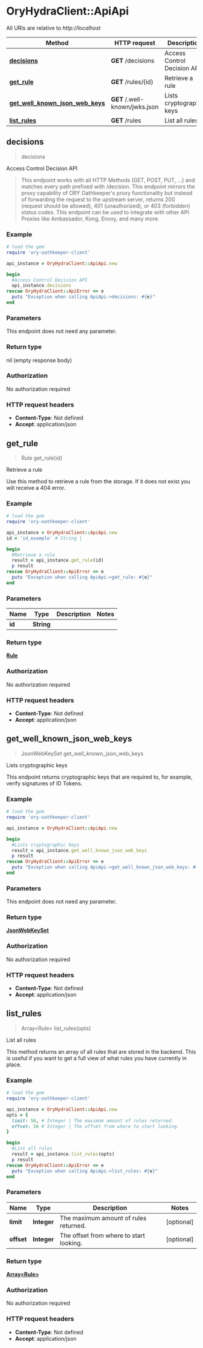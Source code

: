 # OryHydraClient::ApiApi

All URIs are relative to *http://localhost*

Method | HTTP request | Description
------------- | ------------- | -------------
[**decisions**](ApiApi.md#decisions) | **GET** /decisions | Access Control Decision API
[**get_rule**](ApiApi.md#get_rule) | **GET** /rules/{id} | Retrieve a rule
[**get_well_known_json_web_keys**](ApiApi.md#get_well_known_json_web_keys) | **GET** /.well-known/jwks.json | Lists cryptographic keys
[**list_rules**](ApiApi.md#list_rules) | **GET** /rules | List all rules



## decisions

> decisions

Access Control Decision API

> This endpoint works with all HTTP Methods (GET, POST, PUT, ...) and matches every path prefixed with /decision.  This endpoint mirrors the proxy capability of ORY Oathkeeper's proxy functionality but instead of forwarding the request to the upstream server, returns 200 (request should be allowed), 401 (unauthorized), or 403 (forbidden) status codes. This endpoint can be used to integrate with other API Proxies like Ambassador, Kong, Envoy, and many more.

### Example

```ruby
# load the gem
require 'ory-oathkeeper-client'

api_instance = OryHydraClient::ApiApi.new

begin
  #Access Control Decision API
  api_instance.decisions
rescue OryHydraClient::ApiError => e
  puts "Exception when calling ApiApi->decisions: #{e}"
end
```

### Parameters

This endpoint does not need any parameter.

### Return type

nil (empty response body)

### Authorization

No authorization required

### HTTP request headers

- **Content-Type**: Not defined
- **Accept**: application/json


## get_rule

> Rule get_rule(id)

Retrieve a rule

Use this method to retrieve a rule from the storage. If it does not exist you will receive a 404 error.

### Example

```ruby
# load the gem
require 'ory-oathkeeper-client'

api_instance = OryHydraClient::ApiApi.new
id = 'id_example' # String | 

begin
  #Retrieve a rule
  result = api_instance.get_rule(id)
  p result
rescue OryHydraClient::ApiError => e
  puts "Exception when calling ApiApi->get_rule: #{e}"
end
```

### Parameters


Name | Type | Description  | Notes
------------- | ------------- | ------------- | -------------
 **id** | **String**|  | 

### Return type

[**Rule**](Rule.md)

### Authorization

No authorization required

### HTTP request headers

- **Content-Type**: Not defined
- **Accept**: application/json


## get_well_known_json_web_keys

> JsonWebKeySet get_well_known_json_web_keys

Lists cryptographic keys

This endpoint returns cryptographic keys that are required to, for example, verify signatures of ID Tokens.

### Example

```ruby
# load the gem
require 'ory-oathkeeper-client'

api_instance = OryHydraClient::ApiApi.new

begin
  #Lists cryptographic keys
  result = api_instance.get_well_known_json_web_keys
  p result
rescue OryHydraClient::ApiError => e
  puts "Exception when calling ApiApi->get_well_known_json_web_keys: #{e}"
end
```

### Parameters

This endpoint does not need any parameter.

### Return type

[**JsonWebKeySet**](JsonWebKeySet.md)

### Authorization

No authorization required

### HTTP request headers

- **Content-Type**: Not defined
- **Accept**: application/json


## list_rules

> Array&lt;Rule&gt; list_rules(opts)

List all rules

This method returns an array of all rules that are stored in the backend. This is useful if you want to get a full view of what rules you have currently in place.

### Example

```ruby
# load the gem
require 'ory-oathkeeper-client'

api_instance = OryHydraClient::ApiApi.new
opts = {
  limit: 56, # Integer | The maximum amount of rules returned.
  offset: 56 # Integer | The offset from where to start looking.
}

begin
  #List all rules
  result = api_instance.list_rules(opts)
  p result
rescue OryHydraClient::ApiError => e
  puts "Exception when calling ApiApi->list_rules: #{e}"
end
```

### Parameters


Name | Type | Description  | Notes
------------- | ------------- | ------------- | -------------
 **limit** | **Integer**| The maximum amount of rules returned. | [optional] 
 **offset** | **Integer**| The offset from where to start looking. | [optional] 

### Return type

[**Array&lt;Rule&gt;**](Rule.md)

### Authorization

No authorization required

### HTTP request headers

- **Content-Type**: Not defined
- **Accept**: application/json

